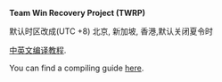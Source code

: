 **Team Win Recovery Project (TWRP)**

默认时区改成(UTC  +8)  北京, 新加坡, 香港,默认关闭夏令时

[中英文编译教程](http://bbs.loorin.com/thread-260121-1-1.html "中英文编译教程").

You can find a compiling guide [here](http://forum.xda-developers.com/showthread.php?t=1943625 "Guide").


